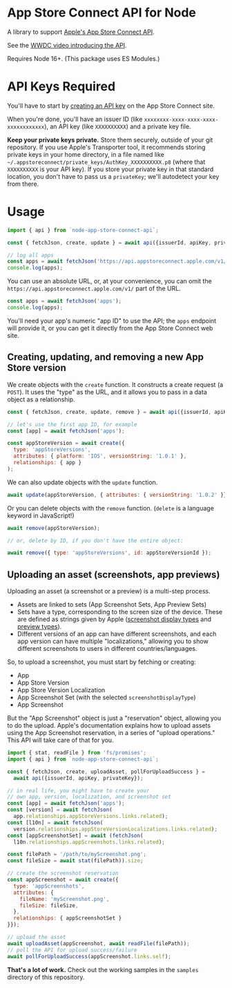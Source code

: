 # App Store Connect API for Node

A library to support [Apple's App Store Connect API](https://developer.apple.com/documentation/appstoreconnectapi).

See the [WWDC video introducing the API](https://developer.apple.com/videos/play/wwdc2020/10004/).

Requires Node 16+. (This package uses ES Modules.)

# API Keys Required

You'll have to start by [creating an API key](https://developer.apple.com/documentation/appstoreconnectapi/creating_api_keys_for_app_store_connect_api) on the App Store Connect site.

When you're done, you'll have an issuer ID (like `xxxxxxxx-xxxx-xxxx-xxxx-xxxxxxxxxxxx`), an API key (like `XXXXXXXXXX`) and a private key file.

**Keep your private keys private.** Store them securely, outside of your git repository. If you use Apple's Transporter tool, it recommends storing private keys in your home directory, in a file named like `~/.appstoreconnect/private_keys/AuthKey_XXXXXXXXXX.p8` (where that `XXXXXXXXXX` is your API key). If you store your private key in that standard location, you don't have to pass us a `privateKey`; we'll autodetect your key from there.

# Usage

```js
import { api } from `node-app-store-connect-api`;

const { fetchJson, create, update } = await api({issuerId, apiKey, privateKey});

// log all apps
const apps = await fetchJson('https://api.appstoreconnect.apple.com/v1/apps'));
console.log(apps);
```

You can use an absolute URL, or, at your convenience, you can omit the `https://api.appstoreconnect.apple.com/v1/` part of the URL.

```js
const apps = await fetchJson('apps');
console.log(apps);
```

You'll need your app's numeric "app ID" to use the API; the `apps` endpoint will provide it, or you can get it directly from the App Store Connect web site.

## Creating, updating, and removing a new App Store version

We create objects with the `create` function. It constructs a create request (a `POST`). It uses the "type" as the URL, and it allows you to pass in a data object as a relationship.

```js
const { fetchJson, create, update, remove } = await api({issuerId, apiKey, privateKey});

// let's use the first app ID, for example
const [app] = await fetchJson('apps');

const appStoreVersion = await create({
  type: 'appStoreVersions',
  attributes: { platform: 'IOS', versionString: '1.0.1' },
  relationships: { app }
);
```

We can also update objects with the `update` function.

```js
await update(appStoreVersion, { attributes: { versionString: '1.0.2' }});
```

Or you can delete objects with the `remove` function. (`delete` is a language keyword in JavaScript!)

```js
await remove(appStoreVersion);

// or, delete by ID, if you don't have the entire object:

await remove({ type: 'appStoreVersions', id: appStoreVersionId });
```

## Uploading an asset (screenshots, app previews)

Uploading an asset (a screenshot or a preview) is a multi-step process.

* Assets are linked to sets (App Screenshot Sets, App Preview Sets)
* Sets have a type, corresponding to the screen size of the device. These are defined as strings given by Apple ([screenshot display types](https://developer.apple.com/documentation/appstoreconnectapi/screenshotdisplaytype) and [preview types](https://developer.apple.com/documentation/appstoreconnectapi/previewtype)).
* Different versions of an app can have different screenshots, and each app version can have multiple "localizations," allowing you to show different screenshots to users in different countries/languages.

So, to upload a screenshot, you must start by fetching or creating:

* App
* App Store Version
* App Store Version Localization
* App Screenshot Set (with the selected `screenshotDisplayType`)
* App Screenshot

But the "App Screenshot" object is just a "reservation" object, allowing you to do the upload. Apple's documentation explains how to upload assets using the App Screenshot reservation, in a series of "upload operations." This API will take care of that for you.

```js
import { stat, readFile } from 'fs/promises';
import { api } from `node-app-store-connect-api`;

const { fetchJson, create, uploadAsset, pollForUploadSuccess } = 
  await api({issuerId, apiKey, privateKey});

// in real life, you might have to create your
// own app, version, localization, and screenshot set
const [app] = await fetchJson('apps');
const [version] = await fetchJson(
  app.relationships.appStoreVersions.links.related);
const [l10n] = await fetchJson(
  version.relationships.appStoreVersionLocalizations.links.related);
const [appScreenshotSet] = await (fetchJson(
  l10n.relationships.appScreenshots.links.related);

const filePath = '/path/to/myScreenshot.png';
const fileSize = await stat(filePath)).size;

// create the screenshot reservation
const appScreenshot = await create({
  type: 'appScreenshots',
  attributes: {
    fileName: 'myScreenshot.png',
    fileSize: fileSize,
  },
  relationships: { appScreenshotSet }
}});

// upload the asset
await uploadAsset(appScreenshot, await readFile(filePath));
// poll the API for upload success/failure
await pollForUploadSuccess(appScreenshot.links.self);
```

**That's a lot of work.** Check out the working samples in the `samples` directory of this repository.